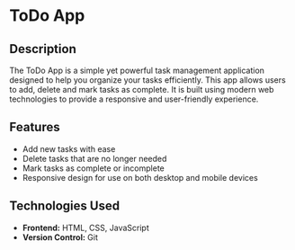 # ToDo App

## Description

The ToDo App is a simple yet powerful task management application designed to help you organize your tasks efficiently. This app allows users to add, delete and mark tasks as complete. It is built using modern web technologies to provide a responsive and user-friendly experience.

## Features

- Add new tasks with ease
- Delete tasks that are no longer needed
- Mark tasks as complete or incomplete
- Responsive design for use on both desktop and mobile devices

## Technologies Used

- **Frontend:** HTML, CSS, JavaScript
- **Version Control:** Git
